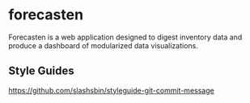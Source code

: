 # forecasten
Forecasten is a web application designed to digest inventory data and produce a dashboard of modularized data visualizations.

## Style Guides

https://github.com/slashsbin/styleguide-git-commit-message